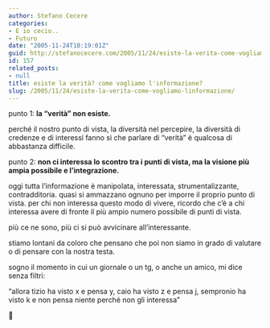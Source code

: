 ```yaml
---
author: Stefano Cecere
categories:
- E io cecio..
- Futuro
date: "2005-11-24T10:19:01Z"
guid: http://stefanocecere.com/2005/11/24/esiste-la-verita-come-vogliamo-linformazione/
id: 157
related_posts:
- null
title: esiste la verità? come vogliamo l'informazione?
slug: /2005/11/24/esiste-la-verita-come-vogliamo-linformazione/
---
```


punto 1: **la &#8220;verità&#8221; non esiste.**
  
perché il nostro punto di vista, la diversità nel percepire, la diversità di credenze e di interessi fanno sì che parlare di &#8220;verità&#8221; è qualcosa di abbastanza difficile.

punto 2: **non ci interessa lo scontro tra i punti di vista, ma la visione più ampia possibile e l&#8217;integrazione.**
  
oggi tutta l&#8217;informazione è manipolata, interessata, strumentalizzante, contradditoria. quasi si ammazzano ognuno per imporre il proprio punto di vista. per chi non interessa questo modo di vivere, ricordo che c&#8217;è a chi interessa avere di fronte il più ampio numero possibile di punti di vista.
  
più ce ne sono, più ci si può avvicinare all&#8217;interessante.

stiamo lontani da coloro che pensano che poi non siamo in grado di valutare o di pensare con la nostra testa.

sogno il momento in cui un giornale o un tg, o anche un amico, mi dice senza filtri:
  
&#8220;allora tizio ha visto x e pensa y, caio ha visto z e pensa j, sempronio ha visto k e non pensa niente perché non gli interessa&#8221;

🙂